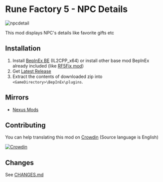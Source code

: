 # Rune Factory 5 - NPC Details
![npcdetail](https://user-images.githubusercontent.com/17191898/183464739-1042d015-9d0a-4a38-a6ad-c4344cc8a1b4.gif)

This mod displays NPC's details like favorite gifts etc

## Installation

1. Install [BepInEx BE](https://builds.bepinex.dev/projects/bepinex_be) (IL2CPP_x64)
or install other base mod BepInEx already included (like [RF5Fix mod](https://github.com/Lyall/RF5Fix))
2. Get [Latest Release](https://github.com/hisacat/RF5.HisaCat.NPCDetails/releases)
3. Extract the contents of downloaded zip into `<GameDirectory>\BepInEx\plugins`. 

## Mirrors

* [Nexus Mods](https://www.nexusmods.com/runefactory5/mods/34)

## Contributing

You can help translating this mod on [Crowdin](https://crowdin.com/project/rf5-npc-details)
(Source language is English)

[![Crowdin](https://badges.crowdin.net/rf5-npc-details/localized.svg)](https://crowdin.com/project/rf5-npc-details)

## Changes

See [CHANGES.md](https://github.com/hisacat/RF5.HisaCat.NPCDetails/blob/main/CHANGES.md)
